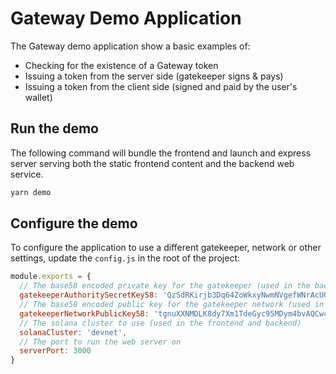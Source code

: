 
# Gateway Demo Application

The Gateway demo application show a basic examples of:
* Checking for the existence of a Gateway token
* Issuing a token from the server side (gatekeeper signs & pays)
* Issuing a token from the client side (signed and paid by the user's wallet)

## Run the demo
The following command will bundle the frontend and launch and express server serving both the static frontend
content and the backend web service.
```bash
yarn demo
```
## Configure the demo
To configure the application to use a different gatekeeper, network or other settings, update the `config.js`
in the root of the project:
```javascript
module.exports = {
  // The base58 encoded private key for the gatekeeper (used in the backend)
  gatekeeperAuthoritySecretKey58: 'QzSdRKirjb3Dq64ZoWkxyNwmNVgefWNrAcUGwJF6pVx9ZeiXYCWWc4eBFBYwgP5qBnwmX3nA6PYQqLuqSuuuFsx',
  // The base58 encoded public key for the gatekeeper network (used in the frontend and backend)
  gatekeeperNetworkPublicKey58: 'tgnuXXNMDLK8dy7Xm1TdeGyc95MDym4bvAQCwcW21Bf',
  // The solana cluster to use (used in the frontend and backend)
  solanaCluster: 'devnet',
  // The port to run the web server on
  serverPort: 3000
}
```
